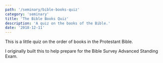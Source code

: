 ```yaml
---
path: '/seminary/bible-books-quiz'
category: 'seminary'
title: 'The Bible Books Quiz'
description: 'A quiz on the books of the Bible.'
date: '2018-12-11'
---
```


This is a little quiz on the order of books in the Protestant Bible.

<x-quiz
    name="Bible Books Quiz"
    questions='[
        {"q": "What is book #1?", "a": "Genesis" },
        {"q": "What is book #2?", "a": "Exodus" },
        {"q": "What is book #3?", "a": "Leviticus" },
        {"q": "What is book #4?", "a": "Numbers" },
        {"q": "What is book #5?", "a": "Deuteronomy" },
        {"q": "What is book #6?", "a": "Joshua" },
        {"q": "What is book #7?", "a": "Judges" },
        {"q": "What is book #8?", "a": "Ruth" },
        {"q": "What is book #9?", "a": ["1 Samuel", "First Samuel"] },
        {"q": "What is book #10?", "a": ["2 Samuel", "Second Samuel"] },
        {"q": "What is book #11?", "a": ["1 Kings", "First Kings"] },
        {"q": "What is book #12?", "a": ["2 Kings", "Second Kings"] },
        {"q": "What is book #13?", "a": ["1 Chronicles", "First Chronicles"] },
        {"q": "What is book #14?", "a": ["2 Chronicles", "Second Chronicles"] },
        {"q": "What is book #15?", "a": "Ezra" },
        {"q": "What is book #16?", "a": "Nehemiah" },
        {"q": "What is book #17?", "a": "Esther" },
        {"q": "What is book #18?", "a": "Job" },
        {"q": "What is book #19?", "a": "Psalms" },
        {"q": "What is book #20?", "a": "Proverbs" },
        {"q": "What is book #21?", "a": "Ecclesiastes" },
        {"q": "What is book #22?", "a": ["Song of Songs", "Song of Solomon"] },
        {"q": "What is book #23?", "a": "Isaiah" },
        {"q": "What is book #24?", "a": "Jeremiah" },
        {"q": "What is book #25?", "a": "Lamentations" },
        {"q": "What is book #26?", "a": "Ezekiel" },
        {"q": "What is book #27?", "a": "Daniel" },
        {"q": "What is book #28?", "a": "Hosea" },
        {"q": "What is book #29?", "a": "Joel" },
        {"q": "What is book #30?", "a": "Amos" },
        {"q": "What is book #31?", "a": "Obadiah" },
        {"q": "What is book #32?", "a": "Jonah" },
        {"q": "What is book #33?", "a": "Micah" },
        {"q": "What is book #34?", "a": "Nahum" },
        {"q": "What is book #35?", "a": "Habakkuk" },
        {"q": "What is book #36?", "a": "Zephaniah" },
        {"q": "What is book #37?", "a": "Haggai" },
        {"q": "What is book #38?", "a": "Zechariah" },
        {"q": "What is book #39?", "a": "Malachi" },
        {"q": "What is book #40?", "a": "Matthew" },
        {"q": "What is book #41?", "a": "Mark" },
        {"q": "What is book #42?", "a": "Luke" },
        {"q": "What is book #43?", "a": "John" },
        {"q": "What is book #44?", "a": "Acts" },
        {"q": "What is book #45?", "a": "Romans" },
        {"q": "What is book #46?", "a": ["1 Corinthians", "First Corinthians"] },
        {"q": "What is book #47?", "a": ["2 Corinthians", "Second Corinthians"] },
        {"q": "What is book #48?", "a": "Galatians" },
        {"q": "What is book #49?", "a": "Ephesians" },
        {"q": "What is book #50?", "a": "Philippians" },
        {"q": "What is book #51?", "a": "Colossians" },
        {"q": "What is book #52?", "a": ["1 Thessalonians", "First Thessalonians"] },
        {"q": "What is book #53?", "a": ["2 Thessalonians", "Second Thessalonians"] },
        {"q": "What is book #54?", "a": ["1 Timothy", "First Timothy"] },
        {"q": "What is book #55?", "a": ["2 Timothy", "Second Timothy"] },
        {"q": "What is book #56?", "a": "Titus" },
        {"q": "What is book #57?", "a": "Philemon" },
        {"q": "What is book #58?", "a": "Hebrews" },
        {"q": "What is book #59?", "a": "James" },
        {"q": "What is book #60?", "a": ["1 Peter", "First Peter"] },
        {"q": "What is book #61?", "a": ["2 Peter", "Second Peter"] },
        {"q": "What is book #62?", "a": ["1 John", "First John"] },
        {"q": "What is book #63?", "a": ["2 John", "Second John"] },
        {"q": "What is book #64?", "a": ["3 John", "Third John"] },
        {"q": "What is book #65?", "a": "Jude" },
        {"q": "What is book #66?", "a": "Revelation" }
    ]'>

</x-quiz>

I originally built this to help prepare for the
<x-link to="/seminary/bible-survey-advanced-standing-exam">Bible Survey Advanced Standing Exam</x-link>.
